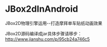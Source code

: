 # JBox2dInAndroid
JBox2D物理引擎运用--打造摩拜单车贴纸动画效果

JBox2D源码编译成jar具体步骤请移步：
http://www.jianshu.com/p/95cb24a746c5
